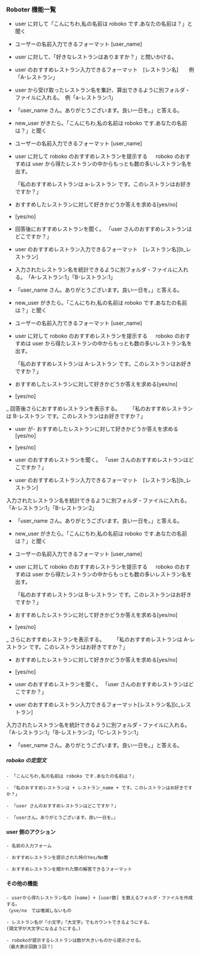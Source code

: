 ### Roboter 機能一覧

- user に対して「こんにちわ,私の名前は roboko です.あなたの名前は？」と聞く

- ユーザーの名前入力できるフォーマット [user_name]

- user に対して、「好きなレストランはありますか？」と問いかける。

- user のおすすめレストラン入力できるフォーマット　[レストラン名]　　例「A-レストラン」

- user から受け取ったレストラン名を集計、算出できるように別フォルダ・ファイルに入れる。　例「a-レストラン:1」

- 「user_name さん。ありがとうございます。良い一日を。」と答える。

* new_user がきたら。「こんにちわ,私の名前は roboko です.あなたの名前は？」と聞く

* ユーザーの名前入力できるフォーマット [user_name]

* user に対して roboko のおすすめレストランを提示する
  　 roboko のおすすめは user から得たレストランの中からもっとも数の多いレストラン名を出す。

  「私のおすすめレストランは a-レストラン です。このレストランはお好きですか？」

* おすすめしたレストランに対して好きかどうか答えを求める[yes/no]

* [yes/no]

* 回答後におすすめレストランを聞く。
  「user さんのおすすめレストランはどこですか？」

* user のおすすめレストラン入力できるフォーマット　[レストラン名][b_レストラン]

* 入力されたレストラン名を統計できるように別フォルダ・ファイルに入れる。　「A-レストラン:1」「B-レストラン:1」

* 「user_name さん。ありがとうございます。良い一日を。」と答える。

- new_user がきたら。「こんにちわ,私の名前は roboko です.あなたの名前は？」と聞く

- ユーザーの名前入力できるフォーマット [user_name]

- user に対して roboko のおすすめレストランを提示する
  　 roboko のおすすめは user から得たレストランの中からもっとも数の多いレストラン名を出す。

  「私のおすすめレストランは A-レストラン です。このレストランはお好きですか？」

- おすすめしたレストランに対して好きかどうか答えを求める[yes/no]

- [yes/no]

\_ 回答後さらにおすすめレストランを表示する。
　　「私のおすすめレストランは B-レストラン です。このレストランはお好きですか？」

- user が- おすすめしたレストランに対して好きかどうか答えを求める[yes/no]

- [yes/no]

- user のおすすめレストランを聞く。
  「user さんのおすすめレストランはどこですか？」

- user のおすすめレストラン入力できるフォーマット　[レストラン名][b_レストラン]

入力されたレストラン名を統計できるように別フォルダ・ファイルに入れる。　「A-レストラン:1」「B-レストラン:2」

- 「user_name さん。ありがとうございます。良い一日を。」と答える。

* new_user がきたら。「こんにちわ,私の名前は roboko です.あなたの名前は？」と聞く

* ユーザーの名前入力できるフォーマット [user_name]

* user に対して roboko のおすすめレストランを提示する
  　 roboko のおすすめは user から得たレストランの中からもっとも数の多いレストラン名を出す。

  「私のおすすめレストランは B-レストラン です。このレストランはお好きですか？」

* おすすめしたレストランに対して好きかどうか答えを求める[yes/no]

* [yes/no]

\_ さらにおすすめレストランを表示する。
　　「私のおすすめレストランは A-レストラン です。このレストランはお好きですか？」

- おすすめしたレストランに対して好きかどうか答えを求める[yes/no]

- [yes/no]

- user のおすすめレストランを聞く。
  「user さんのおすすめレストランはどこですか？」

- user のおすすめレストラン入力できるフォーマット[レストラン名][c_レストラン]

入力されたレストラン名を統計できるように別フォルダ・ファイルに入れる。　「A-レストラン:1」「B-レストラン:2」「C-レストラン:1」

- 「user_name さん。ありがとうございます。良い一日を。」と答える。

##### roboko の定型文

```
- 「こんにちわ,私の名前は roboko です.あなたの名前は？」

- 「私のおすすめレストランは + レストラン_name + です。このレストランはお好きですか？」

- 「user さんのおすすめレストランはどこですか？」

- 「userさん。ありがとうございます。良い一日を。」

```

#### user 側のアクション

```
- 名前の入力フォーム

- おすすめレストランを提示された時のYes/No蘭

- おすすめレストランを聞かれた際の解答できるフォーマット
```

#### その他の機能

```
- userから得たレストラン名の [name] + [user数] を数えるフォルダ・ファイルを作成する。
（yse/no　では増減しないもの

- レストラン名が「小文字」「大文字」でもカウントできるようにする。
(頭文字が大文字になるようにする。)

- robokoが提示するレストランは数が大きいものから提示させる。
（最大表示回数３回？）

```
